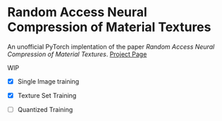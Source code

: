 # Random Access Neural Compression of Material Textures
An unofficial PyTorch implentation of the paper *Random Access Neural Compression of Material Textures*.
[Project Page](https://research.nvidia.com/labs/rtr/neural_texture_compression/)

WIP
- [x] Single Image training
- [x] Texture Set Training
- [ ] Quantized Training


